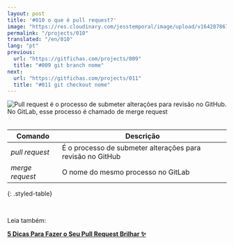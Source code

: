 ```yaml
---
layout: post
title: '#010 o que é pull request?'
image: "https://res.cloudinary.com/jesstemporal/image/upload/v1642878671/gitfichas/pt/010/thumbnail_e3kmth.jpg"
permalink: "/projects/010"
translated: "/en/010"
lang: "pt"
previous:
  url: "https://gitfichas.com/projects/009"
  title: "#009 git branch nome"
next:
  url: "https://gitfichas.com/projects/011"
  title: "#011 git checkout nome"
---
```


<img alt="Pull request é o processo de submeter alterações para revisão no GitHub. No GitLab, esse processo é chamado de merge request" src="https://res.cloudinary.com/jesstemporal/image/upload/v1642878672/gitfichas/pt/010/full_aokj7u.jpg"><br><br>

| Comando | Descrição |
|---------|-------------|
| _pull request_ | É o processo de submeter alterações para revisão no GitHub |
| _merge request_ | O nome do mesmo processo no GitLab |
{: .styled-table}

<br>

Leia também:

<a href="https://jtemporal.com/5-dicas-para-fazer-o-seu-pull-request-brilhar/">
  <strong>5 Dicas Para Fazer o Seu Pull Request Brilhar ✨</strong>
</a>
